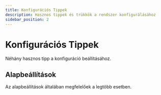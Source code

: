 ```yaml
---
title: Konfigurációs Tippek
description: Hasznos tippek és trükkök a rendszer konfigurálásához
sidebar_position: 2
---
```


# Konfigurációs Tippek

Néhány hasznos tipp a konfiguráció beállításához.

## Alapbeállítások

Az alapbeállítások általában megfelelőek a legtöbb esetben.
